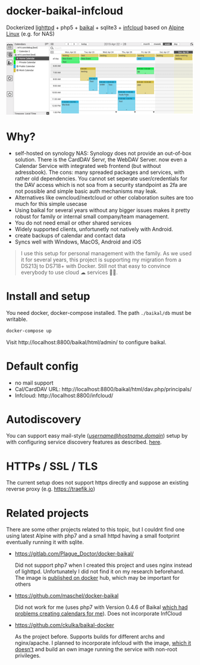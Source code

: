 # docker-baikal-infcloud
Dockerized [lighttpd](https://www.lighttpd.net/) + 
php5 + [baikal](https://github.com/sabre-io/Baikal) + 
sqlite3 + [infcloud](https://www.inf-it.com/open-source/clients/infcloud/) 
based on [Alpine Linux](https://mirrordocker.com/_/alpine) (e.g. for NAS)

![Infcloud webinterface](doc/infcloud.png)

# Why?

- self-hosted on synology NAS: Synology does not provide an out-of-box solution. 
  There is the CardDAV Servr, 
  the WebDAV Server. now even a Calendar Service with integrated web frontend 
  (but without adressbook). The cons: many spreaded packages and services, with 
  rather old dependencies. You cannot set seperate user/credentials for the DAV
  access which is not soa from a security standpoint as 2fa are not possible and
  simple basic auth mechanisms may leak.
- Alternatives like owncloud/nextcloud or other colaboration suites are too much
  for this simple usecase
- Using baikal for several years without any bigger issues makes it pretty robust
  for family or internal small company/team management.
- You do not need email or other shared services
- Widely supported clients, unfortunetly not natively with Android.
- create backups of calendar and contact data
- Syncs well with Windows, MacOS, Android and iOS

> I use this setup for personal management with the family. As we used it for 
> several years, this project is supporting my migration from a DS213j to 
> DS718+ with Docker. Still not that easy to convince everybody to use cloud ☁︎ 
> services 🤷🏻‍.

# Install and setup

You need docker, docker-compose installed. The path `./baikal/db` must be writable.

```bash
docker-compose up
```

Visit http://localhost:8800/baikal/html/admin/ to configure baikal.

# Default config

- no mail support
- Cal/CardDAV URL: http://localhost:8800/baikal/html/dav.php/principals/
- Infcloud: http://localhost:8800/infcloud/

# Autodiscovery

You can support easy mail-style (*username@hostname.domain*) setup by with 
configuring service discovery features as described.
[here](http://sabre.io/dav/service-discovery/).

# HTTPs / SSL / TLS

The current setup does not support https directly and suppose an existing reverse proxy (e.g. https://traefik.io)

# Related projects

There are some other projects related to this topic, but
I couldnt find one using latest Alpine with php7 and a small httpd 
having a small footprint eventually running it with sqlite.

- https://gitlab.com/Plague_Doctor/docker-baikal/ 
  
  Did not support php7 when I created this project and uses nginx instead of lighttpd. Unfortunately I did not find it on my research beforehand.
  The image is [published on docker](https://hub.docker.com/r/plaguedr/baikal) 
  hub, which may be important for others 

- https://github.com/maschel/docker-baikal
  
  Did not work for me (uses php7 with Version 0.4.6 of Baikal [which had problems
  creating calendars for me](https://github.com/bjuretko/docker-baikal-infcloud/issues/8)). Does not incorporate InfCloud

- https://github.com/ckulka/baikal-docker
  
  As the project before. Supports builds for different archs and nginx/apache.
  I planned to incorporate infcloud with the image, [which it doesn't](https://github.com/ckulka/baikal-docker/issues/13) and build an own image running the service with non-root privileges.